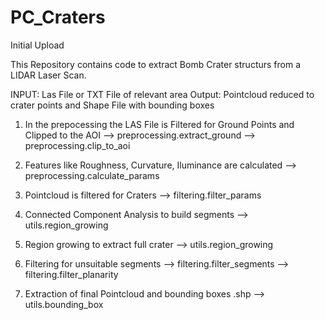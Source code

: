 # PC_Craters
Initial Upload


This Repository contains code to extract Bomb Crater structurs from a LIDAR Laser Scan.

INPUT: Las File or TXT File of relevant area
Output: Pointcloud reduced to crater points and Shape File with bounding boxes

1. In the prepocessing the LAS File is Filtered for Ground Points and Clipped to the AOI
    --> preprocessing.extract_ground
    --> preprocessing.clip_to_aoi

2. Features like Roughness, Curvature, Iluminance are calculated
    --> preprocessing.calculate_params

3. Pointcloud is filtered for Craters
    --> filtering.filter_params

4. Connected Component Analysis to build segments
    --> utils.region_growing

5. Region growing to extract full crater
    --> utils.region_growing

6. Filtering for unsuitable segments
    --> filtering.filter_segments
    --> filtering.filter_planarity

7. Extraction of final Pointcloud and bounding boxes .shp
    --> utils.bounding_box
    
  
